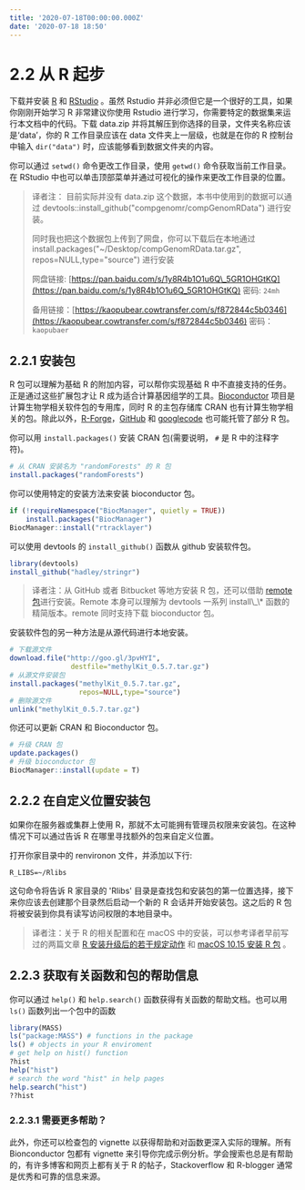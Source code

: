 ```yaml
---
title: '2020-07-18T00:00:00.000Z'
date: '2020-07-18 18:50'
---
```


# 2.2 从 R 起步

下载并安装 [R](http://cran.r-project.org/) 和 [RStudio](http://www.rstudio.com/) 。虽然 Rstudio 并非必须但它是一个很好的工具，如果你刚刚开始学习 R 非常建议你使用 Rstudio 进行学习，你需要特定的数据集来运行本文档中的代码。下载 data.zip 并将其解压到你选择的目录，文件夹名称应该是‘data’，你的 R 工作目录应该在 data 文件夹上一层级，也就是在你的 R 控制台中输入 `dir("data")` 时，应该能够看到数据文件夹的内容。

你可以通过 `setwd()` 命令更改工作目录，使用 `getwd()` 命令获取当前工作目录。在 RStudio 中也可以单击顶部菜单并通过可视化的操作来更改工作目录的位置。

> 译者注： 目前实际并没有 data.zip 这个数据，本书中使用到的数据可以通过 devtools::install\_github\("compgenomr/compGenomRData"\) 进行安装。 
>
> 同时我也把这个数据包上传到了网盘，你可以下载后在本地通过 install.packages\("~/Desktop/compGenomRData.tar.gz", repos=NULL,type="source"\) 进行安装 
>
> 网盘链接: [https://pan.baidu.com/s/1y8R4b1O1u6Q\_5GR1OHGtKQ](https://pan.baidu.com/s/1y8R4b1O1u6Q_5GR1OHGtKQ) 密码: `24mh`
>
> 备用链接：[https://kaopubear.cowtransfer.com/s/f872844c5b0346](https://kaopubear.cowtransfer.com/s/f872844c5b0346) 密码：`kaopubaer`

## 2.2.1 安装包

R 包可以理解为基础 R 的附加内容，可以帮你实现基础 R 中不直接支持的任务。正是通过这些扩展包才让 R 成为适合计算基因组学的工具。[Bioconductor](http://bioconductor.org/) 项目是计算生物学相关软件包的专用库，同时 R 的主包存储库 CRAN 也有计算生物学相关的包。除此以外，[R-Forge](http://bioconductor.org/)，[GitHub](http://bioconductor.org/) 和 [googlecode](http://bioconductor.org/) 也可能托管了部分 R 包。

你可以用 `install.packages()` 安装 CRAN 包\(需要说明， `#` 是 R 中的注释字符\)。

```r
# 从 CRAN 安装名为 "randomForests" 的 R 包
install.packages("randomForests")
```

你可以使用特定的安装方法来安装 bioconductor 包。

```r
if (!requireNamespace("BiocManager", quietly = TRUE))
    install.packages("BiocManager")
BiocManager::install("rtracklayer")
```

可以使用 devtools 的 `install_github()` 函数从 github 安装软件包。

```r
library(devtools)
install_github("hadley/stringr")
```

> 译者注：从 GitHub 或者 Bitbucket 等地方安装 R 包，还可以借助 [remote 包](https://remotes.r-lib.org/#:~:text=remotes%20Install%20R%20Packages%20from%20remote%20or%20local,lightweight%20replacement%20of%20the%20install_%2A%20functions%20in%20devtools.)进行安装。Remote 本身可以理解为 devtools 一系列 install\_\* 函数的精简版本。remote 同时支持下载 bioconductor 包。

安装软件包的另一种方法是从源代码进行本地安装。

```r
# 下载源文件
download.file("http://goo.gl/3pvHYI",
               destfile="methylKit_0.5.7.tar.gz")
# 从源文件安装包
install.packages("methylKit_0.5.7.tar.gz",
                 repos=NULL,type="source")
# 删除源文件
unlink("methylKit_0.5.7.tar.gz")
```

你还可以更新 CRAN 和 Bioconductor 包。

```r
# 升级 CRAN 包
update.packages()
# 升级 bioconductor 包
BiocManager::install(update = T)
```

## 2.2.2 在自定义位置安装包

如果你在服务器或集群上使用 R，那就不太可能拥有管理员权限来安装包。在这种情况下可以通过告诉 R 在哪里寻找额外的包来自定义位置。

打开你家目录中的 renvironon 文件，并添加以下行:

```text
R_LIBS=~/Rlibs
```

这句命令将告诉 R 家目录的 'Rlibs' 目录是查找包和安装包的第一位置选择，接下来你应该去创建那个目录然后启动一个新的 R 会话并开始安装包。这之后的 R 包将被安装到你具有读写访问权限的本地目录中。

> 译者注：关于 R 的相关配置和在 macOS 中的安装，可以参考译者早前写过的两篇文章 [R 安装升级后的若干规定动作](https://kaopubear.top/blog/2018-07-09-chineseuser/) 和 [macOS 10.15 安装 R 包](https://kaopubear.top/blog/2019-10-29-macos15user/) 。

## 2.2.3 获取有关函数和包的帮助信息

你可以通过 `help()` 和 `help.search()` 函数获得有关函数的帮助文档。也可以用 `ls()` 函数列出一个包中的函数

```r
library(MASS)
ls("package:MASS") # functions in the package
ls() # objects in your R enviroment
# get help on hist() function
?hist
help("hist")
# search the word "hist" in help pages
help.search("hist")
??hist
```

### 2.2.3.1 需要更多帮助？

此外，你还可以检查包的 vignette 以获得帮助和对函数更深入实际的理解。所有 Bionconductor 包都有 vignette 来引导你完成示例分析。学会搜索也总是有帮助的，有许多博客和网页上都有关于 R 的帖子，Stackoverflow 和 R-blogger 通常是优秀和可靠的信息来源。

